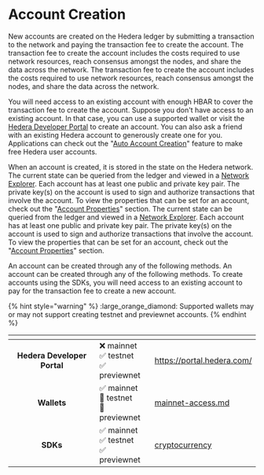 # Account Creation

New accounts are created on the Hedera ledger by submitting a transaction to the network and paying the transaction fee to create the account. The transaction fee to create the account includes the costs required to use network resources, reach consensus amongst the nodes, and share the data across the network.&#x20; The transaction fee to create the account includes the costs required to use network resources, reach consensus amongst the nodes, and share the data across the network.&#x20;

You will need access to an existing account with enough HBAR to cover the transaction fee to create the account. Suppose you don't have access to an existing account. In that case, you can use a supported wallet or visit the [Hedera Developer Portal](https://portal.hedera.com/register) to create an account. You can also ask a friend with an existing Hedera account to generously create one for you. Applications can check out the "[Auto Account Creation](auto-account-creation.md)" feature to make free Hedera user accounts.&#x20;

When an account is created, it is stored in the state on the Hedera network. The current state can be queried from the ledger and viewed in a [Network Explorer](../../networks/community-mirror-nodes.md). Each account has at least one public and private key pair. The private key(s) on the account is used to sign and authorize transactions that involve the account. To view the properties that can be set for an account, check out the "[Account Properties](account-properties.md)" section.&#x20; The current state can be queried from the ledger and viewed in a [Network Explorer](../../networks/community-mirror-nodes.md). Each account has at least one public and private key pair. The private key(s) on the account is used to sign and authorize transactions that involve the account. To view the properties that can be set for an account, check out the "[Account Properties](account-properties.md)" section.&#x20;

An account can be created through any of the following methods. An account can be created through any of the following methods. To create accounts using the SDKs, you will need access to an existing account to pay for the transaction fee to create a new account.

{% hint style="warning" %}
:large\_orange\_diamond: Supported wallets may or may not support creating testnet and previewnet accounts.
{% endhint %}

<table data-view="cards"><thead><tr><th align="center"></th><th></th><th data-hidden data-card-target data-type="content-ref"></th></tr></thead><tbody><tr><td align="center"><strong>Hedera Developer Portal</strong></td><td><span data-gb-custom-inline data-tag="emoji" data-code="274c">❌</span> mainnet<br><span data-gb-custom-inline data-tag="emoji" data-code="2705">✅</span> testnet<br><span data-gb-custom-inline data-tag="emoji" data-code="2705">✅</span> previewnet</td><td><a href="https://portal.hedera.com/">https://portal.hedera.com/</a></td></tr><tr><td align="center">             <strong>Wallets</strong>               </td><td><span data-gb-custom-inline data-tag="emoji" data-code="2705">✅</span> mainnet<br><span data-gb-custom-inline data-tag="emoji" data-code="1f536">🔶</span> testnet<br><span data-gb-custom-inline data-tag="emoji" data-code="1f536">🔶</span> previewnet</td><td><a href="../../networks/mainnet/mainnet-access.md">mainnet-access.md</a></td></tr><tr><td align="center"><strong>SDKs</strong></td><td><span data-gb-custom-inline data-tag="emoji" data-code="2705">✅</span> mainnet<br><span data-gb-custom-inline data-tag="emoji" data-code="2705">✅</span> testnet<br><span data-gb-custom-inline data-tag="emoji" data-code="2705">✅</span> previewnet<br></td><td><a href="../../sdks-and-apis/deprecated/sdks/cryptocurrency/">cryptocurrency</a></td></tr></tbody></table>
